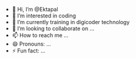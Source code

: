 - 👋 Hi, I’m @Ektapal
- 👀 I’m interested in coding
- 🌱 I’m currently training in digicoder technology 
- 💞️ I’m looking to collaborate on ...
- 📫 How to reach me ...
- 😄 Pronouns: ...
- ⚡ Fun fact: ...

<!---
Ektapal4/Ektapal4 is a ✨ special ✨ repository because its `README.md` (this file) appears on your GitHub profile.
You can click the Preview link to take a look at your changes.
--->
